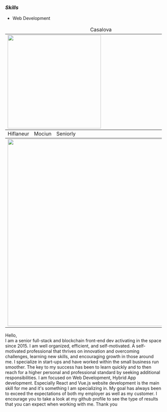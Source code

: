 
### **_Skills_**

- Web Development
<table>
    <thead align="center">
        <tr>
            <td>Casalova</td>           
            <td>Fishtripr</td>           
            <td>Fsastore</td>
        </tr>
    </thead>
    <tr>
        <td>
            <a href="https://www.f6s.com/casalova">
                <img src="https://media-exp1.licdn.com/dms/image/C4E2DAQGYQJu4ehsEeg/profile-treasury-image-shrink_800_800/0/1650784882719?e=1658977200&v=beta&t=zhLUf17cY6NGn4Sw_tcaRHkajsHtORmqmeVwZkRvgI4" width="300">
            </a>
        </td>
        <td>
            <a href="https://www.fishtripr.com/">
                <img src="https://media-exp1.licdn.com/dms/image/C562DAQHjd2VMWeHVAA/profile-treasury-image-shrink_800_800/0/1658147924612?e=1658977200&v=beta&t=TuxGAP6ZoAzKqiQ8SymiZpPbqsqhx-pMCwZGJNGm_bo" width="300">
            </a>
        </td> 
        <td>
            <a href="https://fsastore.com/">
                <img src="https://media-exp1.licdn.com/dms/image/C562DAQGVP8lJwEH9bw/profile-treasury-image-shrink_800_800/0/1658148126603?e=1658977200&v=beta&t=jvrEGGNf5-p7XZ3-djN2JblMP692YT6pD1dF5fxgKIk" width="300">
            </a>
        </td>               
    </tr>
    <thead align="center">
        <tr style="display: flex">
            <td>Hiflaneur</td>
            <td>Mociun</td>
            <td>Seniorly</td>
        </tr>
    </thead>
    <tr>
        <td>
            <a href="https://www.hiflaneur.com/" target="_blank">
                <img src="https://media-exp1.licdn.com/dms/image/C562DAQEVHbu0z9W5kQ/profile-treasury-image-shrink_800_800/0/1658150158459?e=1658977200&v=beta&t=A6HNn1VyDXF70IV34-byFK0p9j5QJqQ7KD28KUZ0z-M" width="600" height="auto">
            </a>
        </td>
        <td>
            <a href="https://mociun.com/" target="_blank">
                <img src="https://media-exp1.licdn.com/dms/image/C562DAQGMOdWKkLFtew/profile-treasury-image-shrink_800_800/0/1658148195422?e=1658977200&v=beta&t=Zwwx4CNMBaX3DoRxyD395as9ipEeFHxb22Frh1H0X6o" width="600" height="auto" >
            </a>
        </td>
        <td>
            <a href="https://www.seniorly.com/" target="_blank">
                <img src="https://d354o3y6yz93dt.cloudfront.net/images/1080x1080/react-assets/home/bottom-banner.jpg" width="300">
            </a>
        </td>                       
    </tr>   
</table>


Hello,<br />
I am a senior full-stack and blockchain front-end  dev activating in the space since 2015.
I am well organized, efficient, and self-motivated.
A self-motivated professional that thrives on innovation and overcoming challenges, learning new skills, and encouraging growth in those around me. I specialize in start-ups and have worked within the small business run smoother.
The key to my success has been to learn quickly and to then reach for a higher personal and professional standard by seeking additional responsibilities.
I am focused on Web Development, Hybrid App development.
Especially React and Vue.js website development is the main skill for me and it's something I am specializing in.
My goal has always been to exceed the expectations of both my employer as well as my customer.
I encourage you to take a look at my github profile to see the type of results that you can expect when working with me.
Thank you
